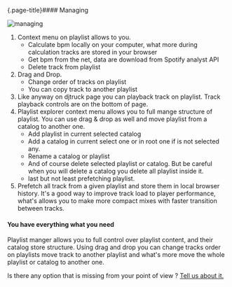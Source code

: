 {.page-title}#### Managing

![managing](/introduction/playlist.png)

1. Context menu on playlist allows to you.
   * Calculate bpm locally on your computer, what more during calculation
   tracks are stored in your browser
    * Get bpm from the net, data are download from Spotify analyst API
    * Delete track from playlist
2. Drag and Drop.
    * Change order of tracks on playlist
    * You can copy track to another playlist
3. Like anyway on djtruck page you can playback track on playlist. 
   Track playback controls are on the bottom of page.
4. Playlist explorer context menu allows you to full mange structure of playlist. 
   You can use drag & drop as well and move playlist from a catalog to another one.
    * Add playlist in current selected catalog
    * Add a catalog in current select one or in root one if is not selected any.
    * Rename a catalog or playlist
    * And of course delete selected playlist or catalog. But be careful when you
      will delete a catalog you delete all playlist inside it.
    * last but not least prefetching playlist.
5. Prefetch all track from a given playlist and store them in local browser history. 
   It's a good way to improve track load to player performance, what's allows you 
   to make more compact mixes with faster transition between tracks.
   
#### You have everything what you need

Playlist manger allows you to full control over playlist content, and their catalog 
store structure. Using drag and drop you can change tracks order on playlists move 
track to another playlist and what's more move the whole playlist or catalog to 
another one.

Is there any option that is missing from your point of view ? [Tell us about it.](/support)